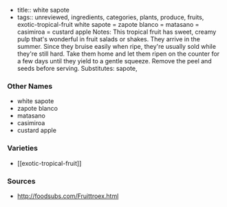- title:: white sapote
- tags:: unreviewed, ingredients, categories, plants, produce, fruits, exotic-tropical-fruit
white sapote = zapote blanco = matasano = casimiroa = custard apple Notes: This tropical fruit has sweet, creamy pulp that's wonderful in fruit salads or shakes. They arrive in the summer. Since they bruise easily when ripe, they're usually sold while they're still hard. Take them home and let them ripen on the counter for a few days until they yield to a gentle squeeze. Remove the peel and seeds before serving. Substitutes: sapote,

### Other Names

* white sapote
* zapote blanco
* matasano
* casimiroa
* custard apple

### Varieties

* [[exotic-tropical-fruit]]

### Sources
* http://foodsubs.com/Fruittroex.html
